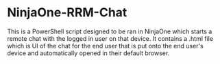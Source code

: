 # NinjaOne-RRM-Chat
This is a PowerShell script designed to be ran in NinjaOne which starts a remote chat with the logged in user on that device. It contains a .html file which is UI of the chat for the end user that is put onto the end user's device and automatically opened in their default browser.
